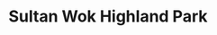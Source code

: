 ---
layout: place
title: "Sultan Wok Highland Park"
permalink: /new-jersey/highland-park/sultan-wok-highland-park.html
stateAbbr: NJ
stateName: New Jersey
cityName: Highland Park
seo:
  name: "Sultan Wok Highland Park"
  type: Restaurant
  links: null
description: "Looking for sushi in Highland Park, New Jersey? Check out Sultan Wok Highland Park for a delightful Japanese dining experience. Enjoy a variety of sushi and ..."
place_id: ChIJ3WaPYMvHw4kRTmNQqAJKCIk
photos:
  - name: >-
      places/ChIJ3WaPYMvHw4kRTmNQqAJKCIk/photos/AeeoHcIfn3GzDqTS0VAtWt7OwtRmnd2pNDY8842bRtgAf_1nI0qI0XWbN_ETztHloqvrCCbDsrhrJigZtTxORyk1V2Okl8bRjwthBSFBplNNqoVN9vtULbR4ZJNYZdaX4thT54SLAl_S3xT3SQz4NCr_lUuwfSKLVWfG4QtfvXivXCVLpPW99B5M2JL4q0rmEi583ZIFaY9nLwRyqyqZYtZznu83dk7cTZeXhN0WBGUBVDJbvu-GpO0-CJGayeyRuBVqfBXlj0dwCpqTWjbTJm6UndHewrhoB1KtGeu5fSOKSMx9w_a_luQ6lLboR3Aw8ZW-m8FXbUyCJv13ZO0irvw6BDyfRD5pzeWxkfQ5efUNTMx2xFBcajHaP7Zjqfgw3CvdAonx6kODFBvWm-cP6G3WhNnbccx7afentAnKDe0q9wHoYw
    widthPx: 2048
    heightPx: 1536
    authorAttributions:
      - displayName: Shoumo Ganguly
        uri: https://maps.google.com/maps/contrib/100541973655654700550
        photoUri: >-
          https://lh3.googleusercontent.com/a-/ALV-UjUna1BqHVQp3Kp51Q_E3fbuIb39LVVHfCAhvhJlRcgEBcqU1ZI=s100-p-k-no-mo
    flagContentUri: >-
      https://www.google.com/local/imagery/report/?cb_client=maps_api_places.places_api&image_key=!1e10!2sCIHM0ogKEICAgIDFl8DkOA&hl=en-US
    googleMapsUri: >-
      https://www.google.com/maps/place//data=!3m4!1e2!3m2!1sCIHM0ogKEICAgIDFl8DkOA!2e10!4m2!3m1!1s0x89c3c7cb608f66dd:0x89084a02a850634e
  - name: >-
      places/ChIJ3WaPYMvHw4kRTmNQqAJKCIk/photos/AeeoHcKPQWGNkbORvsS-ldlufLCrWNZoFZbnyBU2ZJQjL5-_fCWggmI3oA0C7E8ctF7juScBdedXDs7k685jm7-R2nQmf6KhX3UNvbkqCXFSkCJ7_rXO36YgzMWnJmxHgMOU-MGhQRrnWmjvbBhjonE_0DTV7D7zvgIm_Hpw0g_g5AxuLa1iXM8AvOsk5MKhvykA00GWCZBEVJ5D1rYUaeQhez3yNXWR98I-x4hRaIiTHxjMrET83asOb-0UO2bl7DD4yEeQNQ0lkGpxBk55epN4BDmrOx3Q_3XLz8MViiwNK88_6twndy2RmlIKB68qJBbJOA_AAEQgoKLRU1Yd6ZfQwZXSteFJ5CdI75dAeCLbvBgW8ibgNGS2cFPyM1PcIfCDDawtYfFWCTQ9fyHU-xFbj7UfX1ef3BihcNWbNrphHVrCoSg
    widthPx: 3024
    heightPx: 2049
    authorAttributions:
      - displayName: Michael liu
        uri: https://maps.google.com/maps/contrib/112242675570238356684
        photoUri: >-
          https://lh3.googleusercontent.com/a-/ALV-UjUvpBkaQ9t5FiMb9wY44q3ei77zzW9MvqxF1BtLyVXYU8QFegbY=s100-p-k-no-mo
    flagContentUri: >-
      https://www.google.com/local/imagery/report/?cb_client=maps_api_places.places_api&image_key=!1e10!2sCIHM0ogKEICAgICyr4aengE&hl=en-US
    googleMapsUri: >-
      https://www.google.com/maps/place//data=!3m4!1e2!3m2!1sCIHM0ogKEICAgICyr4aengE!2e10!4m2!3m1!1s0x89c3c7cb608f66dd:0x89084a02a850634e
  - name: >-
      places/ChIJ3WaPYMvHw4kRTmNQqAJKCIk/photos/AeeoHcK3Uf047bfDvwY202306yAHJeioEFdc0DpBcu-OkaQkTnwhf9FonBs1IVWlr4VfPcoS889bdpicC8uJOGQHWPEOogZ0dqP9nIYPHDdZha3ku_ijPUceCqPp0ECf-IeZaXVnNmjg-XQWry3RuynPDZENQRDoNjd8dBEVh1A-7wZsxHAvjzRUJHmVO7QBWjUMFGoAU57zLCQTq0IUjz13FK1iMjHAGbKHDYIq2jF0A-T6dJGBZbeMjuJoyRjk93_f_G8es51J5IiFW08aJtN7l3xwjZdh3VDOr11MmkEEP7v72Q
    widthPx: 1242
    heightPx: 700
    authorAttributions:
      - displayName: Sultan Wok—Asian Express
        uri: https://maps.google.com/maps/contrib/108202265703449339612
        photoUri: >-
          https://lh3.googleusercontent.com/a-/ALV-UjWVUNZw00x48J63-BvabuwW4LdycrG4_AiqbMM9I8Nl5C5-7d4=s100-p-k-no-mo
    flagContentUri: >-
      https://www.google.com/local/imagery/report/?cb_client=maps_api_places.places_api&image_key=!1e10!2sAF1QipNMx5zasuVWSHbJhB7LYf4q-6ew3aa5SSM0iiSE&hl=en-US
    googleMapsUri: >-
      https://www.google.com/maps/place//data=!3m4!1e2!3m2!1sAF1QipNMx5zasuVWSHbJhB7LYf4q-6ew3aa5SSM0iiSE!2e10!4m2!3m1!1s0x89c3c7cb608f66dd:0x89084a02a850634e
  - name: >-
      places/ChIJ3WaPYMvHw4kRTmNQqAJKCIk/photos/AeeoHcLNEy-kMAud0CIEVHvKNMETyhoKWTsMF3uvdqcYraYfK70My5yhPV5v04AjnLdGoeavtzQJ43cat2U-55QKmuBSYWOsSUUKJgc4RrBHz-66h5ZdKHOoWNh4pApgIj8exbamRM7x-0JW0CvZ57bYGDAfihJUaLHX0d-cKb-mwt2SF4OMwfNW_rDCdw27Dks2J8lCrSSNMdjUNCATTougxzLmZvBJd0_2kWqAw64TRFmcRUNhax7e_79oLfsTIvg2iGCMjlCNktiEo2qf9ogGFGmJ6A9tsIY8IRq9dQKDi1AfSC8lMv4BJczWDpgqyKjMPd4n8I3yXySuBS0wPeoKTjWeJ0W67NmhQWSltayc6p3h29DY0lOU0JtSz4l_V0AYfIDeoqBLXos5HHnSISi0IbVPdlhmu7VjuLcr3T_r9S24Gw
    widthPx: 4032
    heightPx: 3024
    authorAttributions:
      - displayName: Sheri lin
        uri: https://maps.google.com/maps/contrib/104779809247504700693
        photoUri: >-
          https://lh3.googleusercontent.com/a/ACg8ocJOCe-15GfZMYCdsdMxBcda9j1P_0X-693vPObz8WI-NUkTOA=s100-p-k-no-mo
    flagContentUri: >-
      https://www.google.com/local/imagery/report/?cb_client=maps_api_places.places_api&image_key=!1e10!2sCIHM0ogKEICAgICd4-a2Tg&hl=en-US
    googleMapsUri: >-
      https://www.google.com/maps/place//data=!3m4!1e2!3m2!1sCIHM0ogKEICAgICd4-a2Tg!2e10!4m2!3m1!1s0x89c3c7cb608f66dd:0x89084a02a850634e
  - name: >-
      places/ChIJ3WaPYMvHw4kRTmNQqAJKCIk/photos/AeeoHcJCaQWehJp-hcYhPNAeftJO3PJU7RACooxmzkZhPWkl3dI5wNnTb5ZGBnRwb6BDBC4I7NW74TWcBxyBLHKJxSz3vIDsOdfrJK_oFl1A96zpqrl4lOxU-8JcG6BJ6eOHtLG9pprK0w4ZffGRBaMGszcB5bLtufJdddQCo0a7LX9yKh3ku6-1aPB-t65Gp6sV1yFoBqJwFPKvAKQ7G5NFRzYFHFLw2BDR_WGWXg8sly9VFKbUQLoI81IPOpmm-68nzeAK0LoJQXcRr0-Lf8wcKrxUq79bG-Ssgprg9a6vemGDvLkzdCSPABbTYvoVTYjmlOxVAhJQMYrqV5MvP-jiM7XepCZqlle5TONT-5yADK4jYi5ebal_OPM9puD_PaH2QNRJMMfnYFMwRZ2audDsvkyx5RPtj6EStZgmgvy3vuoKOYoE
    widthPx: 4032
    heightPx: 3024
    authorAttributions:
      - displayName: Raina Ni
        uri: https://maps.google.com/maps/contrib/114255508129538794918
        photoUri: >-
          https://lh3.googleusercontent.com/a/ACg8ocIREQHo6EMaFi1a9HnCiH93Gg296J61yrvdCuPwUt9_nAY3EQ=s100-p-k-no-mo
    flagContentUri: >-
      https://www.google.com/local/imagery/report/?cb_client=maps_api_places.places_api&image_key=!1e10!2sCIHM0ogKEICAgIDayO_oygE&hl=en-US
    googleMapsUri: >-
      https://www.google.com/maps/place//data=!3m4!1e2!3m2!1sCIHM0ogKEICAgIDayO_oygE!2e10!4m2!3m1!1s0x89c3c7cb608f66dd:0x89084a02a850634e
  - name: >-
      places/ChIJ3WaPYMvHw4kRTmNQqAJKCIk/photos/AeeoHcKQ3H_wMnFujF2mamCyD_lgDbWlnDCg_GgUD9fihBsmh1PjwGovFp2b4-37YfH1jJNTeYoIKDG_XMmBdljXoozTQfNPpC40ohWARaBurV9-db4dFM7LgAkzqcyq_RC1hwRK7VBqdMcR9ubHndiImWN-VYPsoyTZs51HoGoEeuANWGYaJgwMKANWwHnt-DpbcMqfuk-6knBbXzTGo9EZ1Jc9C139pCXsfVwpnU_oUrH51Y5vek8cR0ey4LQcEOH6XgKaqTWZJTqT84nrgFaH-PCDu6_6rzP2RDUNInCjnjuBUbN3O-8PYx-of-xa0OzIrBNSxwfRgrVSJCfAXfR9ebA3Ww7Hpef0njfGgaagQofgTIym-9XF33I1T7fj0C8soNSnDUd86NcPL6GsseVUbyAAOG4y_M5kA6WHAHrLladtuug
    widthPx: 4032
    heightPx: 3024
    authorAttributions:
      - displayName: Sheri lin
        uri: https://maps.google.com/maps/contrib/104779809247504700693
        photoUri: >-
          https://lh3.googleusercontent.com/a/ACg8ocJOCe-15GfZMYCdsdMxBcda9j1P_0X-693vPObz8WI-NUkTOA=s100-p-k-no-mo
    flagContentUri: >-
      https://www.google.com/local/imagery/report/?cb_client=maps_api_places.places_api&image_key=!1e10!2sCIHM0ogKEICAgICd4-ahmwE&hl=en-US
    googleMapsUri: >-
      https://www.google.com/maps/place//data=!3m4!1e2!3m2!1sCIHM0ogKEICAgICd4-ahmwE!2e10!4m2!3m1!1s0x89c3c7cb608f66dd:0x89084a02a850634e
  - name: >-
      places/ChIJ3WaPYMvHw4kRTmNQqAJKCIk/photos/AeeoHcJkVSpZMSJdMZDLOIzd_x2WK3mdBuu8c2WZN7BMj7xRRDHm2gnP0Pscu2nRwIwzubiRvxqjkM87LBqS2sgUftwW4LM50JJ6vucGC8Subn-sBroH2jvD3cwSgMwF9mrQQFoQYYOt84Flc9J9cGasyvHFvavqUomAak_AbihHS5s9S4IJFAZQ5HhHbozvWEwcekTr3EWdi-WwCo4MubonG9ij5yZfcIglyVoikRXCFbbNMrujGBNex94tFnCthIikKsDnA9bCUEWQoCyURd-DoZTBw72aEZwJnDV9cPflNHvQa3IbeeVlc2S2oISvRU8JJs9Gw2QnVuAy4syv-McQLaDyFk3iirvIGQcUxY3usAUJcd0M2pVEdGLO31HeFaWkLKNg_ldpmcDli5PmI68B1R4QpHpn6HUNtrdVJWx90rOaE2Vt
    widthPx: 3024
    heightPx: 4032
    authorAttributions:
      - displayName: Devin Li
        uri: https://maps.google.com/maps/contrib/108284110628555206280
        photoUri: >-
          https://lh3.googleusercontent.com/a/ACg8ocJV5zz6cc8sWJxW97hyMrFNHmHF_9g-g8Qw7gZXxrRA5aOnZAw=s100-p-k-no-mo
    flagContentUri: >-
      https://www.google.com/local/imagery/report/?cb_client=maps_api_places.places_api&image_key=!1e10!2sCIHM0ogKEICAgICRk8LD2wE&hl=en-US
    googleMapsUri: >-
      https://www.google.com/maps/place//data=!3m4!1e2!3m2!1sCIHM0ogKEICAgICRk8LD2wE!2e10!4m2!3m1!1s0x89c3c7cb608f66dd:0x89084a02a850634e
  - name: >-
      places/ChIJ3WaPYMvHw4kRTmNQqAJKCIk/photos/AeeoHcJONlvX_Eck8z23O87WbWd4nnW34ofX7HqW1uYBCIHqmYhpKUwsSOaLYb7uxxlRtojX0YQJjeJ1ulGhIUttGoTBsMtTmlhXyDzrrDhYU6XPQhdOpUr-JvZILajQ-r2K6t3Mp1ZDIT61J8N1Nv3oFGycPMF2N3KY5ffUz_ewvfYkuMbMu62CxWFb7FpMZ4uA5mf4DHWQJ4SINpmsozvCIccwA3nxH9VfhigN-u7b5AtKlTN9fU3kT_yznwXbe1rEpZtfk_q09plBvfkjt0Uqav3PbFmw5ID9JxTsqd5jBmYCgoaj_Dr80xcDPpDjNGglmQUsoWxA1o5h0WzHJh6zHISkfOR9bk2L9VypzSEtFokH6_yNJyamsiE6JU_QcBXXi9tjUHRErtoSvTAixoi8enDWVpSwJrpGKL3BYZ0G-p0
    widthPx: 4032
    heightPx: 3024
    authorAttributions:
      - displayName: Sheri lin
        uri: https://maps.google.com/maps/contrib/104779809247504700693
        photoUri: >-
          https://lh3.googleusercontent.com/a/ACg8ocJOCe-15GfZMYCdsdMxBcda9j1P_0X-693vPObz8WI-NUkTOA=s100-p-k-no-mo
    flagContentUri: >-
      https://www.google.com/local/imagery/report/?cb_client=maps_api_places.places_api&image_key=!1e10!2sCIHM0ogKEICAgICdwqf4Ag&hl=en-US
    googleMapsUri: >-
      https://www.google.com/maps/place//data=!3m4!1e2!3m2!1sCIHM0ogKEICAgICdwqf4Ag!2e10!4m2!3m1!1s0x89c3c7cb608f66dd:0x89084a02a850634e
  - name: >-
      places/ChIJ3WaPYMvHw4kRTmNQqAJKCIk/photos/AeeoHcLSU8_3jEqgUcfvCcRiv15Cwz6L3nPbbxniJNu_IZ_ch6SZYGEKLFZjPX9uZNqUdpbLhfxsNK92NI9yDnBbIIWYTvvkTBhRBwsx2WZ5m1SzIF8mNXr3uejMguSOJ8IrUtW9b48XyzAwgpp3HzQyqaAoLSbshjA7nZkUEWkI_UpUBrhB7HqFDjPMdXKQuwqz6xVvvSnKUnBIs8Q6rWAxhkuhFsCaMX8_HH4ka3wUEatAZ6tAzTE9Ob2Zkoj69sI_J0GKsY2EjqLU4_ZqCpPFfPSa-vQgzhRSA_MqD7ZiVLin3ROscxML2mqKa3eYiWA0f3SalU2SUFATt7xN6LlKiikiTg6AjBKk5QCJdwKwaJlSdO9I3sHbV8_MkOqlYzAORGei4DoUW8RyOI1VM-x0XlTexJFtfsZN9SKL4sbjXAboYJw
    widthPx: 3024
    heightPx: 4032
    authorAttributions:
      - displayName: Leslie Pryor
        uri: https://maps.google.com/maps/contrib/102311787182622525943
        photoUri: >-
          https://lh3.googleusercontent.com/a-/ALV-UjXkG5mO24WkwwGEI_bBvCXtIhVdEs_ZOPSdISZ0vPZCDdptN96x=s100-p-k-no-mo
    flagContentUri: >-
      https://www.google.com/local/imagery/report/?cb_client=maps_api_places.places_api&image_key=!1e10!2sCIHM0ogKEICAgMCQ_Pa2qgE&hl=en-US
    googleMapsUri: >-
      https://www.google.com/maps/place//data=!3m4!1e2!3m2!1sCIHM0ogKEICAgMCQ_Pa2qgE!2e10!4m2!3m1!1s0x89c3c7cb608f66dd:0x89084a02a850634e
  - name: >-
      places/ChIJ3WaPYMvHw4kRTmNQqAJKCIk/photos/AeeoHcJa5xBcI9hvQlX5yAjjDENZmRt5H-BXfk82bV4B7SmFcQZyfFM6Fiu46C4Vd7pQ-6ZZkLUKZXlfAcLkG2DuN9JBPoo9P26Kb7Gycy1KcCuwaIaDkD5DM9r4VVC3S5qCxMTDCYqB9mqzRbfJiM1dyTmNpGYDgCootP9XfdZFmWX4WcqtfCiKn4Oatg1D6DFga1lLT-JCJBwO8a7j4Pmoqr9S-zRfRZKG-u55PrsGVYeOau7edITgyMjbOxlbyKNivp8I7GeAsKUblEuVk8huRJoBT3HM2y0HpsYPw67UF96UVF-kiBcuSQyzCfQQD5dgKDpo2tAf-dNaw_gNwg-Uud_DmfCFb7YEqpUWISi_9y4PsUObHpF71YAlB3A8NVHtQaAlMB2XCd92oCdml2dI6gHSd8F_103nhufRgt3xQ-hZaRk
    widthPx: 2972
    heightPx: 2501
    authorAttributions:
      - displayName: Michael liu
        uri: https://maps.google.com/maps/contrib/112242675570238356684
        photoUri: >-
          https://lh3.googleusercontent.com/a-/ALV-UjUvpBkaQ9t5FiMb9wY44q3ei77zzW9MvqxF1BtLyVXYU8QFegbY=s100-p-k-no-mo
    flagContentUri: >-
      https://www.google.com/local/imagery/report/?cb_client=maps_api_places.places_api&image_key=!1e10!2sCIHM0ogKEICAgICqiKbPpwE&hl=en-US
    googleMapsUri: >-
      https://www.google.com/maps/place//data=!3m4!1e2!3m2!1sCIHM0ogKEICAgICqiKbPpwE!2e10!4m2!3m1!1s0x89c3c7cb608f66dd:0x89084a02a850634e
address: 517 Raritan Ave, Highland Park, NJ 08904, USA
street: 517 Raritan Ave
city: Highland Park
state: NJ
zip: '08904'
country: USA
neighborhood: null
latitude: '40.500892'
longitude: '-74.423525'
accessibility_options:
  wheelchairAccessibleParking: true
  wheelchairAccessibleEntrance: true
business_status: OPERATIONAL
name: Sultan Wok Highland Park
google_maps_links:
  directionsUri: >-
    https://www.google.com/maps/dir//''/data=!4m7!4m6!1m1!4e2!1m2!1m1!1s0x89c3c7cb608f66dd:0x89084a02a850634e!3e0
  placeUri: https://maps.google.com/?cid=9874223558284043086
  writeAReviewUri: >-
    https://www.google.com/maps/place//data=!4m3!3m2!1s0x89c3c7cb608f66dd:0x89084a02a850634e!12e1
  reviewsUri: >-
    https://www.google.com/maps/place//data=!4m4!3m3!1s0x89c3c7cb608f66dd:0x89084a02a850634e!9m1!1b1
  photosUri: >-
    https://www.google.com/maps/place//data=!4m3!3m2!1s0x89c3c7cb608f66dd:0x89084a02a850634e!10e5
primary_type: Chinese Restaurant
opening_hours:
  regular: null
  current: null
secondary_opening_hours:
  regular:
    weekdayDescriptions: null
    type: null
  current:
    weekdayDescriptions: null
    type: null
phone: null
price_level: null
price_range: null
rating: null
rating_count: 0
website: null
reviews: null
parking_options: null
payment_options: null
allow_dogs: null
curbside_pickup: null
delivery: null
dine_in: null
good_for_children: null
good_for_groups: null
good_for_sports: null
live_music: null
menu_for_children: null
outdoor_seating: null
reservable: null
restroom: null
serves_beer: null
serves_breakfast: null
serves_brunch: null
serves_cocktails: null
serves_coffee: null
serves_dinner: null
serves_dessert: null
serves_lunch: null
serves_vegetarian_food: null
serves_wine: null
takeout: null
summary: null

---